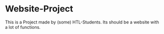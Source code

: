 # Website-Project
This is a Project made by (some) HTL-Students. Its should be a website with a lot of functions.
